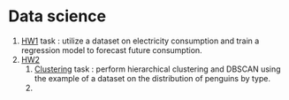 # **Data science**
1. [HW1](HW1/) task : utilize a dataset on electricity consumption and train a regression model to forecast future consumption.
2. [HW2](HW2/)
   1. [Clustering](HW2/Clustering.ipynb) task : perform hierarchical clustering and DBSCAN using the example of a dataset on the distribution of penguins by type.
   2. 